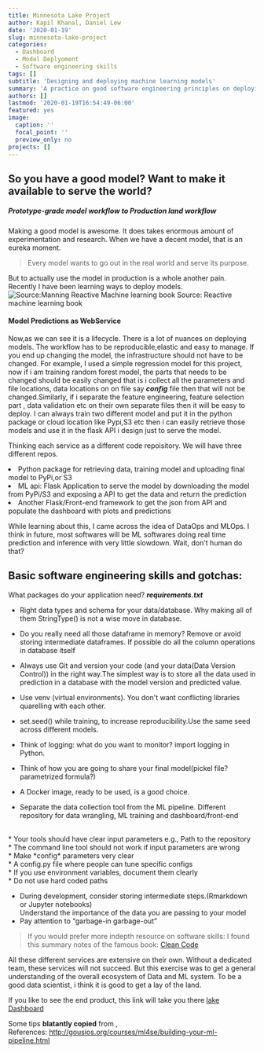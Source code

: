 ```yaml
---
title: Minnesota Lake Project
author: Kapil Khanal, Daniel Lew
date: '2020-01-19'
slug: minnesota-lake-project
categories:
  - Dashboard
  - Model Deplyoment
  - Software engineering skills
tags: []
subtitle: 'Designing and deploying machine learning models'
summary: 'A practice on good software engineering principles on deploying ml model as RestAPI'
authors: []
lastmod: '2020-01-19T16:54:49-06:00'
featured: yes
image:
  caption: ''
  focal_point: ''
  preview_only: no
projects: []
---
```

## So you have a good model? Want to make it available to serve the world?
##### Prototype-grade model workflow to Production land workflow

Making a good model is awesome. It does takes enormous amount of experimentation and research. When we have a decent model, that is an eureka moment. 

> Every model wants to go out in the real world and serve its purpose.

But to actually use the model in production is a whole another pain. Recently I have been learning ways to deploy models.  
![Source:Manning Reactive Machine learning book](/post/2020-01-19-minnesota-lake-project_files/mlsystem.jpg)
Source: Reactive machine learning book
#### Model Predictions as WebService
Now,as we can see it is a lifecycle. There is a lot of nuances on deploying models. The workflow has to be reproducible,elastic and easy to manage. If you end up changing the model, the infrastructure should not have to be changed. For example, I used a simple regression model for this project, now if i am training random forest model, the parts that needs to be changed should be easily changed that is i collect all the parameters and file locations, data locations on on file say ***config*** file then that will not be changed.Similarly, if i separate the feature engineering, feature selection part , data validation etc on their own separate files then it will be easy to deploy. I can always train two different model and put it in the python package or cloud location like Pypi,S3 etc then i can easily retrieve those models and use it in the flask API i design just to serve the model.

Thinking each service as a different code repoisitory. We will have three different repos. 
<li>Python package for retrieving data, training model and uploading final model to PyPi,or S3</li>
<li>ML api: Flask Application to serve the model by downloading the model from PyPi/S3 and exposing a API to get the data and return the prediction</li>
<li>Another Flask/Front-end framework to get the json from API and populate the dashboard with plots and predictions</li>

While learning about this, I came across the idea of DataOps and MLOps. I think in future, most softwares will be ML softwares doing real time prediction and inference with very little slowdown. Wait, don't human do that? 
## Basic software engineering skills and gotchas:
What packages do your application need? ***requirements.txt***

* Right data types and schema for your data/database. Why making all of them StringType() is not a wise move in database.<br>
* Do you really need all those dataframe in memory?  Remove or avoid storing intermediate dataframes. If possible do all the column operations in database itself <br>
* Always use Git and version your code (and your data(Data Version Control)) in the right way.The simplest way is to store all the data used in prediction in a database with the model version and predicted value. <br>
* Use venv (virtual environments). You don't want conflicting libraries quarelling with each other.<br>

* set.seed() while training, to increase reproducibility.Use the same seed across different models.
* Think of logging: what do you want to monitor? import logging in Python. <br>
* Think of how you are going to share your final model(pickel file? parametrized formula?) <br>
* A Docker image, ready to be used, is a good choice. <br>

* Separate the data collection tool from the ML pipeline. Different repository for data wrangling, ML training and dashboard/front-end
<br>
* Your tools should have clear input parameters 
e.g., Path to the repository <br>
* The command line tool should not work if input parameters are wrong <br>
* Make *config* parameters very clear <br>
* A config.py file where people can tune specific configs <br>
* If you use environment variables, document them clearly <br>
* Do not use hard coded paths <br>

* During development, consider storing intermediate steps.(Rmarkdown or Jupyter notebooks) <br>
Understand the importance of the data you are passing to your model <br>
* Pay attention to “garbage-in garbage-out” <br>

> If you would prefer more indepth resource on software skills: I found this summary notes of the famous book: 
<a href =
https://gist.github.com/wojteklu/73c6914cc446146b8b533c0988cf8d29>Clean Code</a>

All these different services are extensive on their own. Without a dedicated team, these services will not succeed. But this exercise was to get a general understanding of the overall ecosystem of Data and ML system. To be a good data scientist, i think it is good to get a lay of the land.



If you like to see the end product, this link will take you there <a href = "http://lakedashboard.team/">lake Dashboard</a> <br>

Some tips **blatantly copied**  from ,<br>
References:
http://gousios.org/courses/ml4se/building-your-ml-pipeline.html







